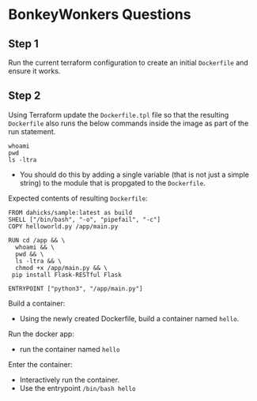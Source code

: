 # BonkeyWonkers Questions

## Step 1

Run the current terraform configuration to create an initial `Dockerfile` and ensure it works.


## Step 2

Using Terraform update the `Dockerfile.tpl` file so that the resulting `Dockerfile` also runs the below commands inside the image as part of the run statement.

```
whoami
pwd
ls -ltra
```

+ You should do this by adding a single variable (that is not just a simple string) to the module that is propgated to the `Dockerfile`.

Expected contents of resulting `Dockerfile`:

```
FROM dahicks/sample:latest as build
SHELL ["/bin/bash", "-o", "pipefail", "-c"]
COPY helloworld.py /app/main.py

RUN cd /app && \
  whoami && \
  pwd && \
  ls -ltra && \
  chmod +x /app/main.py && \
 pip install Flask-RESTful Flask

ENTRYPOINT ["python3", "/app/main.py"]
```

Build a container:
  + Using the newly created Dockerfile, build a container named `hello`.

Run the docker app:
  + run the container named `hello`

Enter the container:
  + Interactively run the container.
  + Use the  entrypoint `/bin/bash hello`

